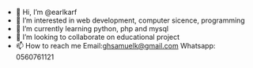 - 👋 Hi, I’m @earlkarf
- 👀 I’m interested in web development, computer sicence, programming
- 🌱 I’m currently learning python, php and mysql
- 💞️ I’m looking to collaborate on educational project
- 📫 How to reach me Email:ghsamuelk@gmail.com Whatsapp: 0560761121

<!---
earlkarf/earlkarf is a ✨ special ✨ repository because its `README.md` (this file) appears on your GitHub profile.
You can click the Preview link to take a look at your changes.
--->
